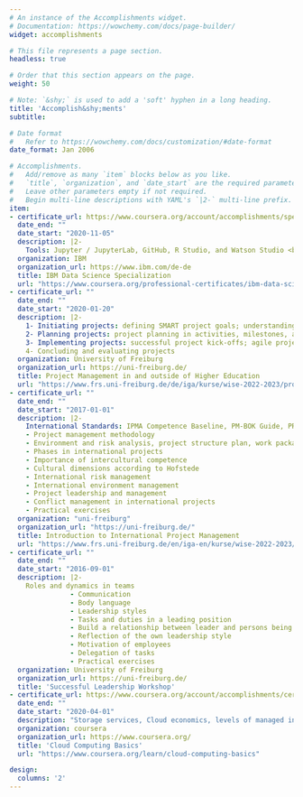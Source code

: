 ```yaml
---
# An instance of the Accomplishments widget.
# Documentation: https://wowchemy.com/docs/page-builder/
widget: accomplishments

# This file represents a page section.
headless: true

# Order that this section appears on the page.
weight: 50

# Note: `&shy;` is used to add a 'soft' hyphen in a long heading.
title: 'Accomplish&shy;ments'
subtitle:

# Date format
#   Refer to https://wowchemy.com/docs/customization/#date-format
date_format: Jan 2006

# Accomplishments.
#   Add/remove as many `item` blocks below as you like.
#   `title`, `organization`, and `date_start` are the required parameters.
#   Leave other parameters empty if not required.
#   Begin multi-line descriptions with YAML's `|2-` multi-line prefix.
item:
- certificate_url: https://www.coursera.org/account/accomplishments/specialization/certificate/ZEKLM2Q7NZWC
  date_end: ""
  date_start: "2020-11-05"
  description: |2- 
    Tools: Jupyter / JupyterLab, GitHub, R Studio, and Watson Studio <br />  Libraries: Pandas, NumPy, Matplotlib, Seaborn,          Folium, ipython-sql, Scikit-learn, ScipPy, etc.
  organization: IBM
  organization_url: https://www.ibm.com/de-de
  title: IBM Data Science Specialization
  url: "https://www.coursera.org/professional-certificates/ibm-data-science#courses"
- certificate_url: ""
  date_end: ""
  date_start: "2020-01-20"
  description: |2-
    1- Initiating projects: defining SMART project goals; understanding project constraints (scope, resources, schedule);           analyzing   stakeholders; identifying critical success factors and risks <br>
    2- Planning projects: project planning in activities, milestones, and deliverables; project organization and roles in          projects; tools for project planning: using work breakdown structures, GANTT charts, and common project                     management software; risk management in project planning; planning communicating in projects <br>
    3- Implementing projects: successful project kick-offs; agile project management using SCRUM <br>
    4- Concluding and evaluating projects
  organization: University of Freiburg
  organization_url: https://uni-freiburg.de/
  title: Project Management in and outside of Higher Education
  url: "https://www.frs.uni-freiburg.de/de/iga/kurse/wise-2022-2023/projektmanagement"
- certificate_url: ""
  date_end: ""
  date_start: "2017-01-01"
  description: |2- 
    International Standards: IPMA Competence Baseline, PM-BOK Guide, PRINCE2, ISO 21500
    - Project management methodology
    - Environment and risk analysis, project structure plan, work packages, time and workflow plans
    - Phases in international projects
    - Importance of intercultural competence
    - Cultural dimensions according to Hofstede
    - International risk management
    - International environment management
    - Project leadership and management
    - Conflict management in international projects
    - Practical exercises 
  organization: "uni-freiburg"
  organization_url: "https://uni-freiburg.de/"
  title: Introduction to International Project Management
  url: "https://www.frs.uni-freiburg.de/en/iga-en/kurse/wise-2022-2023/project-management-1"
- certificate_url: ""
  date_end: ""
  date_start: "2016-09-01"
  description: |2-
    Roles and dynamics in teams
               - Communication 
               - Body language 
               - Leadership styles 
               - Tasks and duties in a leading position 
               - Build a relationship between leader and persons being lead 
               - Reflection of the own leadership style
               - Motivation of employees 
               - Delegation of tasks 
               - Practical exercises
  organization: University of Freiburg
  organization_url: https://uni-freiburg.de/
  title: 'Successful Leadership Workshop'
- certificate_url: https://www.coursera.org/account/accomplishments/certificate/VF2HQTBA5S9R
  date_end: ""
  date_start: "2020-04-01"
  description: "Storage services, Cloud economics, levels of managed infrastructure, and Azure services & APIs"
  organization: coursera
  organization_url: https://www.coursera.org/
  title: 'Cloud Computing Basics'
  url: "https://www.coursera.org/learn/cloud-computing-basics"

design:
  columns: '2' 
---
```


